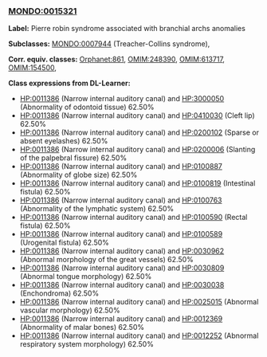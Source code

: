 
### [MONDO:0015321](http://purl.obolibrary.org/obo/MONDO_0015321)
**Label:** Pierre robin syndrome associated with branchial archs anomalies

**Subclasses:** [MONDO:0007944](http://purl.obolibrary.org/obo/MONDO_0007944) (Treacher-Collins syndrome), 

**Corr. equiv. classes:** [Orphanet:861](http://www.orpha.net/ORDO/Orphanet_861), [OMIM:248390](http://purl.obolibrary.org/obo/OMIM_248390), [OMIM:613717](http://purl.obolibrary.org/obo/OMIM_613717), [OMIM:154500](http://purl.obolibrary.org/obo/OMIM_154500), 

**Class expressions from DL-Learner:**

- [HP:0011386](http://purl.obolibrary.org/obo/HP_0011386) (Narrow internal auditory canal) and [HP:3000050](http://purl.obolibrary.org/obo/HP_3000050) (Abnormality of odontoid tissue) 62.50%
- [HP:0011386](http://purl.obolibrary.org/obo/HP_0011386) (Narrow internal auditory canal) and [HP:0410030](http://purl.obolibrary.org/obo/HP_0410030) (Cleft lip) 62.50%
- [HP:0011386](http://purl.obolibrary.org/obo/HP_0011386) (Narrow internal auditory canal) and [HP:0200102](http://purl.obolibrary.org/obo/HP_0200102) (Sparse or absent eyelashes) 62.50%
- [HP:0011386](http://purl.obolibrary.org/obo/HP_0011386) (Narrow internal auditory canal) and [HP:0200006](http://purl.obolibrary.org/obo/HP_0200006) (Slanting of the palpebral fissure) 62.50%
- [HP:0011386](http://purl.obolibrary.org/obo/HP_0011386) (Narrow internal auditory canal) and [HP:0100887](http://purl.obolibrary.org/obo/HP_0100887) (Abnormality of globe size) 62.50%
- [HP:0011386](http://purl.obolibrary.org/obo/HP_0011386) (Narrow internal auditory canal) and [HP:0100819](http://purl.obolibrary.org/obo/HP_0100819) (Intestinal fistula) 62.50%
- [HP:0011386](http://purl.obolibrary.org/obo/HP_0011386) (Narrow internal auditory canal) and [HP:0100763](http://purl.obolibrary.org/obo/HP_0100763) (Abnormality of the lymphatic system) 62.50%
- [HP:0011386](http://purl.obolibrary.org/obo/HP_0011386) (Narrow internal auditory canal) and [HP:0100590](http://purl.obolibrary.org/obo/HP_0100590) (Rectal fistula) 62.50%
- [HP:0011386](http://purl.obolibrary.org/obo/HP_0011386) (Narrow internal auditory canal) and [HP:0100589](http://purl.obolibrary.org/obo/HP_0100589) (Urogenital fistula) 62.50%
- [HP:0011386](http://purl.obolibrary.org/obo/HP_0011386) (Narrow internal auditory canal) and [HP:0030962](http://purl.obolibrary.org/obo/HP_0030962) (Abnormal morphology of the great vessels) 62.50%
- [HP:0011386](http://purl.obolibrary.org/obo/HP_0011386) (Narrow internal auditory canal) and [HP:0030809](http://purl.obolibrary.org/obo/HP_0030809) (Abnormal tongue morphology) 62.50%
- [HP:0011386](http://purl.obolibrary.org/obo/HP_0011386) (Narrow internal auditory canal) and [HP:0030038](http://purl.obolibrary.org/obo/HP_0030038) (Enchondroma) 62.50%
- [HP:0011386](http://purl.obolibrary.org/obo/HP_0011386) (Narrow internal auditory canal) and [HP:0025015](http://purl.obolibrary.org/obo/HP_0025015) (Abnormal vascular morphology) 62.50%
- [HP:0011386](http://purl.obolibrary.org/obo/HP_0011386) (Narrow internal auditory canal) and [HP:0012369](http://purl.obolibrary.org/obo/HP_0012369) (Abnormality of malar bones) 62.50%
- [HP:0011386](http://purl.obolibrary.org/obo/HP_0011386) (Narrow internal auditory canal) and [HP:0012252](http://purl.obolibrary.org/obo/HP_0012252) (Abnormal respiratory system morphology) 62.50%


